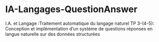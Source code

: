 # IA-Langages-QuestionAnswer
I.A. et Langage :Traitement automatique du langage naturel TP 3-(4-5): Conception et implémentation d’un système de questions réponses en langue naturelle sur des données structurées
